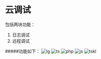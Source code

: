 # 云调试
包括两块功能：  
1.  日志调试  
2.  远程调试  

#####功能如下：
![lg](http://ww2.sinaimg.cn/mw1024/4161848agw1euji1m5rrmj208h0723yk.jpg)
![ts](http://ww2.sinaimg.cn/mw1024/4161848agw1euji1v7ilhj20z70g3gne.jpg)
![php](http://ww2.sinaimg.cn/mw1024/4161848agw1euji1z3uwkj20yf0ezq53.jpg)
![js](http://ww2.sinaimg.cn/mw1024/4161848agw1euji21x2v3j20yj0ctabq.jpg)
![tskl](http://ww2.sinaimg.cn/mw1024/4161848agw1euji27kqlfj20z50elgn4.jpg)
